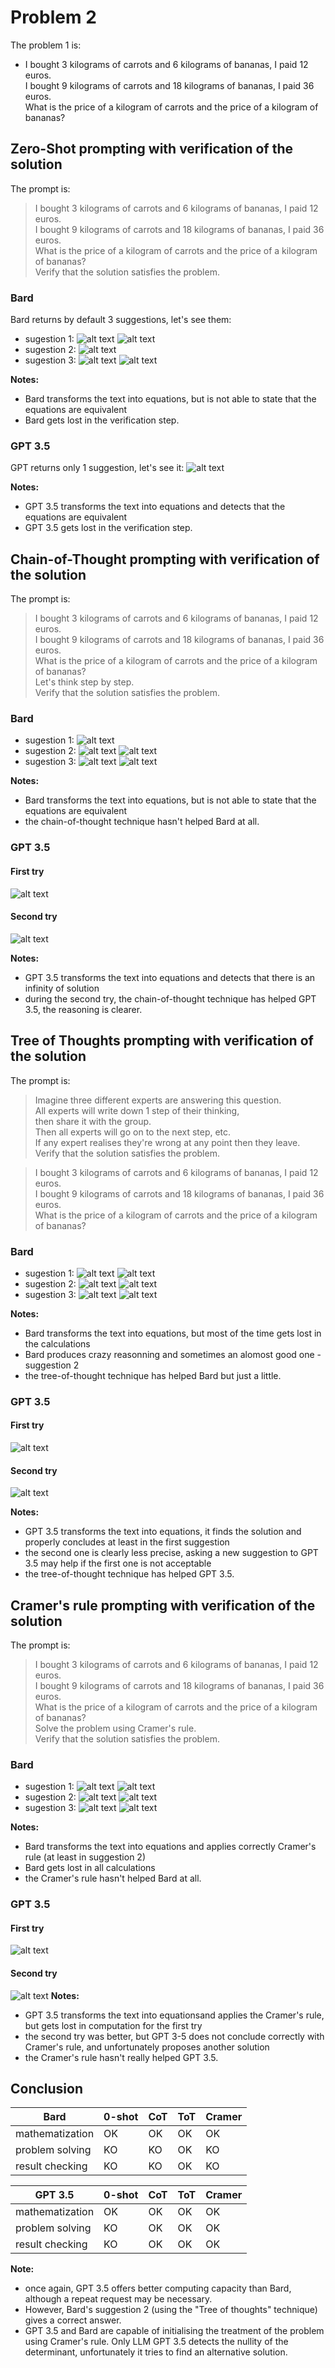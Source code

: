 # Problem 2

The problem 1 is: 
-  I bought 3 kilograms of carrots and 6 kilograms of bananas, I paid 12 euros.  
   I bought 9 kilograms of carrots and 18 kilograms of bananas, I paid 36 euros.  
   What is the price of a kilogram of carrots and the price of a kilogram of bananas?  

## Zero-Shot prompting with verification of the solution
The prompt is:
>I bought 3 kilograms of carrots and 6 kilograms of bananas, I paid 12 euros.  
 I bought 9 kilograms of carrots and 18 kilograms of bananas, I paid 36 euros.  
 What is the price of a kilogram of carrots and the price of a kilogram of bananas?  
 Verify that the solution satisfies the problem.  

### Bard
Bard returns by default 3 suggestions, let's see them:
- sugestion 1:
![alt text](pictures/pb2_0s_bard_1_1.png)
![alt text](pictures/pb2_0s_bard_1_2.png)
- sugestion 2:
![alt text](pictures/pb2_0s_bard_2_1.png)
- sugestion 3:
![alt text](pictures/pb2_0s_bard_3_1.png)
![alt text](pictures/pb2_0s_bard_3_2.png)

**Notes:** 
- Bard transforms the text into equations, but is not able to state that the equations are equivalent
- Bard gets lost in the verification step.

### GPT 3.5
GPT returns only 1 suggestion, let's see it:
![alt text](pictures/pb2_0s_GPT.png)

**Notes:** 
- GPT 3.5 transforms the text into equations and detects that the equations are equivalent
- GPT 3.5 gets lost in the verification step.

## Chain-of-Thought prompting with verification of the solution
The prompt is:
>I bought 3 kilograms of carrots and 6 kilograms of bananas, I paid 12 euros.  
 I bought 9 kilograms of carrots and 18 kilograms of bananas, I paid 36 euros.  
 What is the price of a kilogram of carrots and the price of a kilogram of bananas?  
 Let's think step by step.  
 Verify that the solution satisfies the problem.

### Bard
- sugestion 1:
![alt text](pictures/pb2_cot_bard_1_1.png)
- sugestion 2:
![alt text](pictures/pb2_cot_bard_2_1.png)
![alt text](pictures/pb2_cot_bard_2_2.png)
- sugestion 3:
![alt text](pictures/pb2_cot_bard_3_1.png)
![alt text](pictures/pb2_cot_bard_3_2.png)

**Notes:** 
- Bard transforms the text into equations, but is not able to state that the equations are equivalent
- the chain-of-thought technique hasn't helped Bard at all.

### GPT 3.5
#### First try
![alt text](pictures/pb2_cot_GPT_1.png)
#### Second try
![alt text](pictures/pb2_cot_GPT_2.png)

**Notes:** 
- GPT 3.5 transforms the text into equations and detects that there is an infinity of solution
- during the second try, the chain-of-thought technique has helped GPT 3.5, the reasoning is clearer.

## Tree of Thoughts prompting with verification of the solution
The prompt is:
>Imagine three different experts are answering this question.  
All experts will write down 1 step of their thinking,  
then share it with the group.  
Then all experts will go on to the next step, etc.  
If any expert realises they're wrong at any point then they leave.  
Verify that the solution satisfies the problem.  

>I bought 3 kilograms of carrots and 6 kilograms of bananas, I paid 12 euros.  
 I bought 9 kilograms of carrots and 18 kilograms of bananas, I paid 36 euros.  
 What is the price of a kilogram of carrots and the price of a kilogram of bananas?  

### Bard
- sugestion 1:
![alt text](pictures/pb2_tot_bard_1_1.png)
![alt text](pictures/pb2_tot_bard_1_2.png)
- sugestion 2:
![alt text](pictures/pb2_tot_bard_2_1.png)
![alt text](pictures/pb2_tot_bard_2_2.png)
- sugestion 3:
![alt text](pictures/pb2_tot_bard_3_1.png)
![alt text](pictures/pb2_tot_bard_3_2.png)

**Notes:** 
- Bard transforms the text into equations, but most of the time gets lost in the calculations
- Bard produces crazy reasonning and sometimes an alomost good one - suggestion 2 
- the tree-of-thought technique has helped Bard but just a little.

### GPT 3.5
#### First try
![alt text](pictures/pb2_tot_GPT_1.png)
#### Second try
![alt text](pictures/pb2_tot_GPT_2.png)

**Notes:** 
- GPT 3.5 transforms the text into equations, it finds the solution and properly concludes at least in the first suggestion
- the second one is clearly less precise, asking a new suggestion to GPT 3.5 may help if the first one is not acceptable 
- the tree-of-thought technique has helped GPT 3.5.

## Cramer's rule prompting with verification of the solution
The prompt is:
>I bought 3 kilograms of carrots and 6 kilograms of bananas, I paid 12 euros.  
I bought 9 kilograms of carrots and 18 kilograms of bananas, I paid 36 euros.  
What is the price of a kilogram of carrots and the price of a kilogram of bananas?  
Solve the problem using Cramer's rule.  
Verify that the solution satisfies the problem.  

### Bard
- sugestion 1:
![alt text](pictures/pb2_crr_bard_1_1.png)
![alt text](pictures/pb2_crr_bard_1_2.png)
- sugestion 2:
![alt text](pictures/pb2_crr_bard_2_1.png)
![alt text](pictures/pb2_crr_bard_2_2.png)
- sugestion 3:
![alt text](pictures/pb2_crr_bard_3_1.png)
![alt text](pictures/pb2_crr_bard_3_2.png)

**Notes:** 
- Bard transforms the text into equations and applies correctly Cramer's rule (at least in suggestion 2)
- Bard gets lost in all calculations
- the Cramer's rule hasn't helped Bard at all.

### GPT 3.5
#### First try
![alt text](pictures/pb2_crr_GPT_1.png)
#### Second try
![alt text](pictures/pb2_crr_GPT_2.png)
**Notes:** 
- GPT 3.5 transforms the text into equationsand applies the Cramer's rule, but gets lost in computation for the first try
- the second try was better, but GPT 3-5 does not conclude correctly with Cramer's rule, and unfortunately proposes another solution 
- the Cramer's rule hasn't really helped GPT 3.5.


## Conclusion

| Bard            | 0-shot | CoT | ToT | Cramer | 
|-----------------|--------|-----|-----|--------|  
| mathematization |  OK    | OK  | OK  | OK     |  
| problem solving |  KO    | KO  | OK  | KO     |
| result checking |  KO    | KO  | OK  | KO     |  

| GPT 3.5         | 0-shot | CoT | ToT | Cramer |  
|-----------------|--------|-----|-----|--------|  
| mathematization |  OK    | OK  | OK  | OK     |  
| problem solving |  KO    | OK  | OK  | OK     |  
| result checking |  KO    | OK  | OK  | OK     | 

**Note:**
- once again, GPT 3.5 offers better computing capacity than Bard, although a repeat request may be necessary. 
- However, Bard's suggestion 2 (using the "Tree of thoughts" technique) gives a correct answer.
- GPT 3.5 and Bard are capable of initialising the treatment of the problem using Cramer's rule. Only LLM GPT 3.5 detects the nullity of the determinant, unfortunately it tries to find an alternative solution.